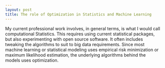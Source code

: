 ```yaml
---
layout: post
title: The role of Optimization in Statistics and Machine Learning
---
```


<script src="https://cdn.mathjax.org/mathjax/latest/MathJax.js?config=TeX-AMS-MML_HTMLorMML" type="text/javascript"></script>

My current professional work involves, in general terms, is what I would call computational Statistics. This requires using current statistical packages, but also experimenting with open source software. It often includes tweaking the algorithms to suit to big data requirements. Since most machine learning or statistical modeling uses empirical risk minimization or maximum likelihood estimation, the underlying algorithms behind the models uses optimization.





